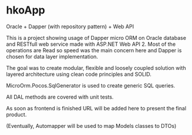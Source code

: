 # hkoApp
Oracle + Dapper (with repository pattern) + Web API

This is a project showing usage of Dapper micro ORM on Oracle database and RESTfull web service made with ASP.NET Web API 2. Most of the operations are Read so speed was the main concern here and Dapper is chosen for data layer implementation.

The goal was to create modular, flexible and loosely coupled solution with layered architecture using clean code principles and SOLID. 

MicroOrm.Pocos.SqlGenerator is used to create generic SQL queries. 

All DAL methods are covered with unit tests.

As soon as frontend is finished URL will be added here to present the final product.

(Eventually, Automapper will be used to map Models classes to DTOs)
